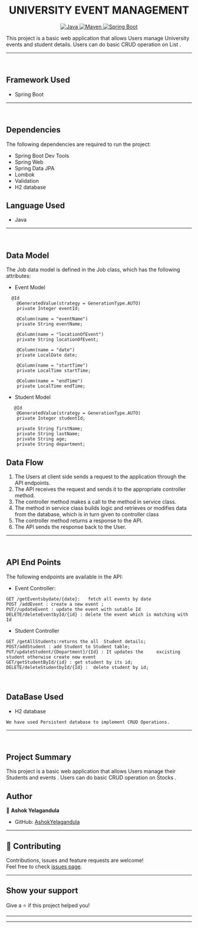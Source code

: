 <h1 align = "center"> UNIVERSITY EVENT MANAGEMENT </h1>

<p align="center">
<a href="Java url">
    <img alt="Java" src="https://img.shields.io/badge/Java->=8-darkblue.svg" />
</a>
<a href="Maven url" >
    <img alt="Maven" src="https://img.shields.io/badge/maven-3.0.5-brightgreen.svg" />
</a>
<a href="Spring Boot url" >
    <img alt="Spring Boot" src="https://img.shields.io/badge/Spring Boot-3.0.6-brightgreen.svg" />
</a>
  
<!-- <a >
    <img alt="MySQL" src="https://img.shields.io/badge/MySQL-blue.svg">
</a> -->
</p>
   
This project is a basic web application that allows Users  manage University events and student details. Users can do basic CRUD operation on List .  

---
<br>

## Framework Used
* Spring Boot

---
<br>

## Dependencies
The following dependencies are required to run the project:

* Spring Boot Dev Tools
* Spring Web
* Spring Data JPA
* Lombok
* Validation
* H2 database


<!-- <br>

## Database Configuration
To connect to a MySQL database, update the application.properties file with the appropriate database URL, username, and password. The following properties need to be updated:
```
spring.datasource.driverClassName=com.mysql.cj.jdbc.Driver
spring.datasource.url = jdbc:mysql://localhost:3306/<DatabaseName>
spring.datasource.username = <userName>
spring.datasource.password = <password>
spring.jpa.show-sql = true
spring.jpa.hibernate.ddl-auto = update

spring.jpa.properties.hibernate.show_sql=true
spring.jpa.properties.hibernate.use_sql_comments=true
spring.jpa.properties.hibernate.format_sql=true

```
<br> -->

## Language Used
* Java

---
<br>

## Data Model

The Job data model is defined in the Job class, which has the following attributes:
<br>

* Event Model
```
  @Id
	@GeneratedValue(strategy = GenerationType.AUTO)
	private Integer eventId;
	
    @Column(name = "eventName")
	private String eventName;
    
    @Column(name = "locationOfEvent")
	private String locationOfEvent;
    
    @Column(name = "date")
	private LocalDate date;
    
    @Column(name = "startTime")
	private LocalTime startTime;
    
    @Column(name = "endTime")
	private LocalTime endTime;
```

<!-- ```
* Stack Type
    FMCG,
    IT,
    HEALTH
``` -->

<!-- * AppointmentKey Model
```
appId = Long
LocalDateTime : Timestamp
```

* Authentication Token 
```
tokenId : Long
token : string
tokenCreationDate : LocalDate
@OneToOne 
Patient : patient
```
* Doctor  Model
```
doctorId : Long
doctorName : string
 @Enumerated(EnumType.STRING)
Specialization : specialization
@OneToMany(mappedBy = "doctor")
List<Appointment> : appointments
```
-->
* Student Model 
```
   @Id
	@GeneratedValue(strategy = GenerationType.AUTO)
	private Integer studentId;
	
	private String firstName;
	private String lastName;
	private String age;
	private String department;
```
<!-- * Specialization 
```
    ENT,
    ORTHO,
    GYNO,
    NEURO,
    DERMO 
``` 
-->
## Data Flow

1. The Users at client side sends a request to the application through the API endpoints.
2. The API receives the request and sends it to the appropriate controller method.
3. The controller method makes a call to the method in service class.
4. The method in service class builds logic and retrieves or modifies data from the database, which is in turn given to controller class
5. The controller method returns a response to the API.
6. The API sends the response back to the User.

---

<br>


## API End Points 

The following endpoints are available in the API:

* Event Controller:
```
GET /getEventsbydate/{date}:   fetch all events by date  
POST /addEvent : create a new event ;
PUT//updateEvent : update the event with sutable Id
DELETE/deleteEventbyId/{id} : delete the event which is matching with Id 
```

* Student Controller
```
GET /getAllStudents:returns the all  Student details;
POST/addStudent : add Student to Student table;
PUT/updateStudent/{Department}/{Id} : It updates the     excisting student otherwise create new event
GET/getStudentById/{id} : get student by its id; 
DELETE/deleteStudentbyId/{Id} :  delete student by id;

 ```
 
 <!-- * Patient Controller:
```
POST /patient/signup:patient a new Doctor accout    
POST /patient/signin: the excisting patient login in to is accouct
GET /doctor: Return available Doctor`s  Appointments
DELETE/appointment : Delete patient Appointment
```   -->
<br>

## DataBase Used
* H2 database
```
We have used Persistent database to implement CRUD Operations.
```
---
<br>

## Project Summary

This project is a basic web application that allows Users  manage their Students and events . Users can do basic CRUD operation on Stocks  . 



## Author

👤 **Ashok Yelagandula**

* GitHub: [AshokYelagandula](https://github.com/ashok0706)

<!-- * LinkedIn: [Ajinkya Padule](https://www.linkedin.com/in/ajinkya-padule-04b8541a6/) -->
    
---

## 🤝 Contributing

Contributions, issues and feature requests are welcome!<br />Feel free to check [issues page]("url").
    
---
    
## Show your support

Give a ⭐️ if this project helped you!
    
---
    
<!-- ## 📝 License

Copyright © 2023 [Ajinkya Padule](https://github.com/AjinkyaPersonal).<br />

This project is [MIT]("url") licensed. -->
    
---

